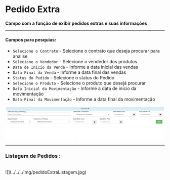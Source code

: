 # Pedido Extra
**Campo com a função de exibir pedidos extras e suas informações**
***

#### **Campos para pesquias**:

* `Selecione o Contrato` - Selecione o contrato que deseja procurar para analise
* `Selecione o Vendedor` - Selecione o vendedor dos produtos
* `Data de Inicio da Venda` - Informe a data inicial das vendas
* `Data Final da Venda` - Informe a data final das vendas
* `Status do Pedido` - Selecione o status do Pedido
* `Selecione o Produto` - Selecione o produto que desejá procurar
* `Data Inicial da Movimentação` - Informe a data de inicio da movimentação
* `Data Final da Movimentação` - Informe a data final da movimentação

![](../../../img/filtroPedidoExtra.png)

***

### **Listagem de Pedidos :**
<br>
![](../../../img/pedidoExtraListagem.jpg)